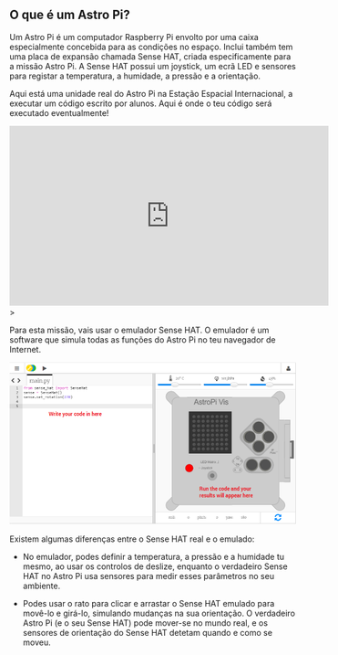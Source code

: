 ## O que é um Astro Pi?

Um Astro Pi é um computador Raspberry Pi envolto por uma caixa especialmente concebida para as condições no espaço. Inclui também tem uma placa de expansão chamada Sense HAT, criada especificamente para a missão Astro Pi. A Sense HAT possui um joystick, um ecrã LED e sensores para registar a temperatura, a humidade, a pressão e a orientação.

Aqui está uma unidade real do Astro Pi na Estação Espacial Internacional, a executar um código escrito por alunos. Aqui é onde o teu código será executado eventualmente!


<iframe width="560" height="315" src="https://www.youtube.com/embed/4ykbAJeGPMM" frameborder="0" allow="accelerometer; autoplay; encrypted-media; gyroscope; picture-in-picture" allowfullscreen mark="crwd-mark"></iframe>>

Para esta missão, vais usar o emulador Sense HAT. O emulador é um software que simula todas as funções do Astro Pi no teu navegador de Internet.

![Emulador do Sense HAT](images/sense-hat-emulator.png)

Existem algumas diferenças entre o Sense HAT real e o emulado:

- No emulador, podes definir a temperatura, a pressão e a humidade tu mesmo, ao usar os controlos de deslize, enquanto o verdadeiro Sense HAT no Astro Pi usa sensores para medir esses parâmetros no seu ambiente.

- Podes usar o rato para clicar e arrastar o Sense HAT emulado para movê-lo e girá-lo, simulando mudanças na sua orientação. O verdadeiro Astro Pi (e o seu Sense HAT) pode mover-se no mundo real, e os sensores de orientação do Sense HAT detetam quando e como se moveu.
